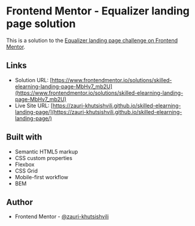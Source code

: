 # Frontend Mentor - Equalizer landing page solution

This is a solution to the [Equalizer landing page challenge on Frontend Mentor](https://www.frontendmentor.io/challenges/equalizer-landing-page-7VJ4gp3DE).

## Links

- Solution URL: [https://www.frontendmentor.io/solutions/skilled-elearning-landing-page-MbHv7_mb2U](https://www.frontendmentor.io/solutions/skilled-elearning-landing-page-MbHv7_mb2U)
- Live Site URL: [https://zauri-khutsishvili.github.io/skilled-elearning-landing-page/](https://zauri-khutsishvili.github.io/skilled-elearning-landing-page/)

## Built with

- Semantic HTML5 markup
- CSS custom properties
- Flexbox
- CSS Grid
- Mobile-first workflow
- BEM

## Author

- Frontend Mentor - [@zauri-khutsishvili](https://www.frontendmentor.io/profile/zauri-khutsishvili)